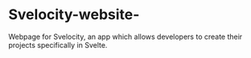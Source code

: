 # Svelocity-website-
Webpage for Svelocity, an app which allows developers to create their projects specifically in Svelte. 
